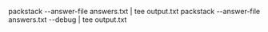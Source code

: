packstack --answer-file answers.txt | tee output.txt
packstack --answer-file answers.txt --debug | tee output.txt
